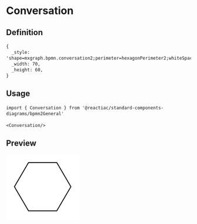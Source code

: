 # Conversation

## Definition

```
{
  _style: 'shape=mxgraph.bpmn.conversation2;perimeter=hexagonPerimeter2;whiteSpace=wrap;html=1;aspect=fixed;bpmnConversationType=conv;',
  _width: 70,
  _height: 60,
}
```

## Usage

```
import { Conversation } from '@reactiac/standard-components-diagrams/bpmn2General'

<Conversation/>
```

## Preview

<img src="./conversation.png" width="200"/>
